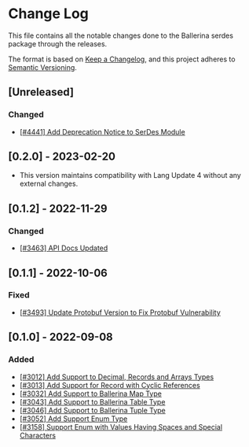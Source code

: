 # Change Log
This file contains all the notable changes done to the Ballerina serdes package through the releases.

The format is based on [Keep a Changelog](https://keepachangelog.com/en/1.0.0/), and this project adheres to
[Semantic Versioning](https://semver.org/spec/v2.0.0.html).

## [Unreleased]

### Changed
- [[#4441] Add Deprecation Notice to SerDes Module](https://github.com/ballerina-platform/ballerina-standard-library/issues/4441)

## [0.2.0] - 2023-02-20

- This version maintains compatibility with Lang Update 4 without any external changes.

## [0.1.2] - 2022-11-29 

### Changed
- [[#3463] API Docs Updated](https://github.com/ballerina-platform/ballerina-standard-library/issues/3463)

## [0.1.1] - 2022-10-06 

### Fixed

- [[#3493] Update Protobuf Version to Fix Protobuf Vulnerability](https://github.com/ballerina-platform/ballerina-standard-library/issues/3493)

## [0.1.0] - 2022-09-08 

### Added

- [[#3012] Add Support to Decimal, Records and Arrays Types](https://github.com/ballerina-platform/ballerina-standard-library/issues/3012)
- [[#3013] Add Support for Record with Cyclic References](https://github.com/ballerina-platform/ballerina-standard-library/issues/3013)
- [[#3032] Add Support to Ballerina Map Type](https://github.com/ballerina-platform/ballerina-standard-library/issues/3032)
- [[#3043] Add Support to Ballerina Table Type](https://github.com/ballerina-platform/ballerina-standard-library/issues/3043)
- [[#3046] Add Support to Ballerina Tuple Type](https://github.com/ballerina-platform/ballerina-standard-library/issues/3046)
- [[#3052] Add Support Enum Type](https://github.com/ballerina-platform/ballerina-standard-library/issues/3052)
- [[#3158] Support Enum with Values Having Spaces and Special Characters](https://github.com/ballerina-platform/ballerina-standard-library/issues/3158)
